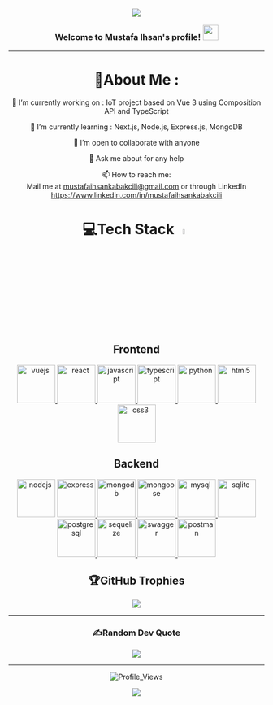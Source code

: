 <h3 align="center">

![](https://capsule-render.vercel.app/api?type=waving&color=gradient&height=100&section=header)

  Welcome to Mustafa Ihsan's profile!
  <img src="https://media.giphy.com/media/hvRJCLFzcasrR4ia7z/giphy.gif" width="30">
</h3>

---
<div align="center">
  
# 💫About Me :
🔭 I’m currently working on :
IoT project based on Vue 3 using Composition API and TypeScript
  
🌱 I’m currently learning :
Next.js, Node.js, Express.js, MongoDB

  👯 I’m open to collaborate with anyone

  💬 Ask me about for any help

  📫 How to reach me:  
  Mail me at mustafaihsankabakcili@gmail.com or
  through LinkedIn https://www.linkedin.com/in/mustafaihsankabakcili

# 💻Tech Stack <img src = "https://media2.giphy.com/media/QssGEmpkyEOhBCb7e1/giphy.gif?cid=ecf05e47a0n3gi1bfqntqmob8g9aid1oyj2wr3ds3mg700bl&rid=giphy.gif" width = 5%> 

## Frontend
  <a href="https://vuejs.org/" target="_blank" rel="noreferrer"> <img src="https://githubraw.com/devicons/devicon/master/icons/vuejs/vuejs-original-wordmark.svg" alt="vuejs" width="75" height="75"/> </a>
  <a href="https://reactjs.org/" target="_blank" rel="noreferrer"> <img src="https://githubraw.com/devicons/devicon/master/icons/react/react-original-wordmark.svg" alt="react" width="75" height="75"/> </a>
  <a href="https://developer.mozilla.org/en-US/docs/Web/JavaScript" target="_blank" rel="noreferrer"> <img src="https://githubraw.com/devicons/devicon/master/icons/javascript/javascript-original.svg" alt="javascript" width="75" height="75"/> </a>
  <a href="https://www.typescriptlang.org/" target="_blank" rel="noreferrer"> <img src="https://githubraw.com/devicons/devicon/master/icons/typescript/typescript-original.svg" alt="typescript" width="75" height="75"/> </a>
  <a href="https://www.python.org" target="_blank" rel="noreferrer"> <img src="https://githubraw.com/devicons/devicon/master/icons/python/python-original.svg" alt="python" width="75" height="75"/> </a>
  <a href="https://www.w3.org/html/" target="_blank" rel="noreferrer"> <img src="https://githubraw.com/devicons/devicon/master/icons/html5/html5-original-wordmark.svg" alt="html5" width="75" height="75"/> </a>
  <a href="https://www.w3schools.com/css/" target="_blank" rel="noreferrer"> <img src="https://githubraw.com/devicons/devicon/master/icons/css3/css3-original-wordmark.svg" alt="css3" width="75" height="75"/> </a>

## Backend
<a href="https://nodejs.org/en" target="_blank" rel="noreferrer"> <img src="https://githubraw.com/devicons/devicon/master/icons/nodejs/nodejs-original-wordmark.svg" alt="nodejs" width="75" height="75"/></a>
<a href="https://expressjs.com" target="_blank" rel="noreferrer"> <img src="https://user-images.githubusercontent.com/25181517/183859966-a3462d8d-1bc7-4880-b353-e2cbed900ed6.png" alt="express" width="75" height="75"/>
<a href="https://mongodb.com" target="_blank" rel="noreferrer"> <img src="https://githubraw.com/devicons/devicon/master/icons/mongodb/mongodb-original-wordmark.svg" alt="mongodb" width="75" height="75"/> </a>
<a href="https://mongoosejs.com" target="_blank" rel="noreferrer"> <img src="https://githubraw.com/devicons/devicon/master/icons/mongoose/mongoose-original-wordmark.svg" alt="mongoose" width="75" height="75"/> </a>
<a href="https://mysql.com" target="_blank" rel="noreferrer"> <img src="https://githubraw.com/devicons/devicon/master/icons/mysql/mysql-original-wordmark.svg" alt="mysql" width="75" height="75"/> </a>
<a href="https://sqlite.org" target="_blank" rel="noreferrer"> <img src="https://githubraw.com/devicons/devicon/master/icons/sqlite/sqlite-original-wordmark.svg" alt="sqlite" width="75" height="75"/> </a>
<a href="https://postgresql.org" target="_blank" rel="noreferrer"> <img src="https://githubraw.com/devicons/devicon/master/icons/postgresql/postgresql-original-wordmark.svg" alt="postgresql" width="75" height="75"/> </a>
<a href="https://sequelize.org" target="_blank" rel="noreferrer"> <img src="https://githubraw.com/devicons/devicon/master/icons/sequelize/sequelize-original-wordmark.svg" alt="sequelize" width="75" height="75"/> </a>
<a href="https://swagger.io" target="_blank" rel="noreferrer"> <img src="https://githubraw.com/devicons/devicon/master/icons/swagger/swagger-original-wordmark.svg" alt="swagger" width="75" height="75"/> </a>
<a href="https://postman.com" target="_blank" rel="noreferrer"> <img src="https://githubraw.com/devicons/devicon/master/icons/postman/postman-original-wordmark.svg" alt="postman" width="75" height="75"/> </a>
  
## 🏆GitHub Trophies
[![](https://github-profile-trophy.vercel.app/?username=mustafaihsank&theme=dracula&no-frame=false&no-bg=false&margin-w=4&row=2&column=4)](https://github-profile-trophy.vercel.app/?username=mustafaihsank&theme=dracula&no-frame=false&no-bg=false&margin-w=4&row53&column=5)

---
  
### ✍️Random Dev Quote
![](https://quotes-github-readme.vercel.app/api?type=horizontal&theme=dracula)

---
![Profile_Views](https://komarev.com/ghpvc/?username=mustafaihsank&style=for-the-badge&label=Visitors+Count&color=brightgreen)

![](https://capsule-render.vercel.app/api?type=waving&color=gradient&height=100&section=footer)

</div>

